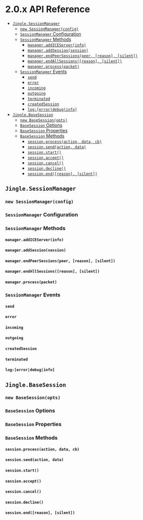 # 2.0.x API Reference

- [`Jingle.SessionManager`](#jingleesessionmanager)
  - [`new SessionManager(config)`](#new-sessionmanagerconfig)
  - [`SessionManager` Configuration](#sessionmanager-configuration)
  - [`SessionManager` Methods](#sessionmanager-methods)
    - [`manager.addICEServer(info)`](#manageraddiceserverinfo)
    - [`manager.addSession(session)`](#manageraddsessionsession)
    - [`manager.endPeerSessions(peer, [reason], [silent])`](#managerendpeersessionspeer-reason-silent)
    - [`manager.endAllSessions([reason], [silent])`](#managerendallsessionsreason-silent)
    - [`manager.process(packet)`](#managerprocesspacket)
  - [`SessionManager` Events](#sessionmanager-events)
    - [`send`](#send)
    - [`error`](#error)
    - [`incoming`](#incoming)
    - [`outgoing`](#outgoing)
    - [`terminated`](#terminated)
    - [`createdSession`](#createdsession)
    - [`log:[error|debug|info]`](#logerrordebuginfo)
- [`Jingle.BaseSession`](#jinglebasesession)
  - [`new BaseSession(opts)`](#new-basesessionopts)
  - [`BaseSession` Options](#basesession-options)
  - [`BaseSession` Properties](#basesession-properties)
  - [`BaseSession` Methods](#basesession-methods)
    - [`session.process(action, data, cb)`](#sessionprocessaction-data-cb)
    - [`session.send(action, data)`](#sessionsendaction-data)
    - [`session.start()`](#sessionstart)
    - [`session.accept()`](#sessionaccept)
    - [`session.cancel()`](#sessioncancel)
    - [`session.decline()`](#sessiondecline)
    - [`session.end([reason], [silent])`](#sessionendreason-silent)


## `Jingle.SessionManager`
### `new SessionManager(config)`
### `SessionManager` Configuration
### `SessionManager` Methods
#### `manager.addICEServer(info)`
#### `manager.addSession(session)`
#### `manager.endPeerSessions(peer, [reason], [silent])`
#### `manager.endAllSessions([reason], [silent])`
#### `manager.process(packet)`
### `SessionManager` Events
#### `send`
#### `error`
#### `incoming`
#### `outgoing`
#### `createdSession`
#### `terminated`
#### `log:[error|debug|info]`

## `Jingle.BaseSession`
### `new BaseSession(opts)`
### `BaseSession` Options
### `BaseSession` Properties
### `BaseSession` Methods
#### `session.process(action, data, cb)`
#### `session.send(action, data)`
#### `session.start()`
#### `session.accept()`
#### `session.cancel()`
#### `session.decline()`
#### `session.end([reason], [silent])`

